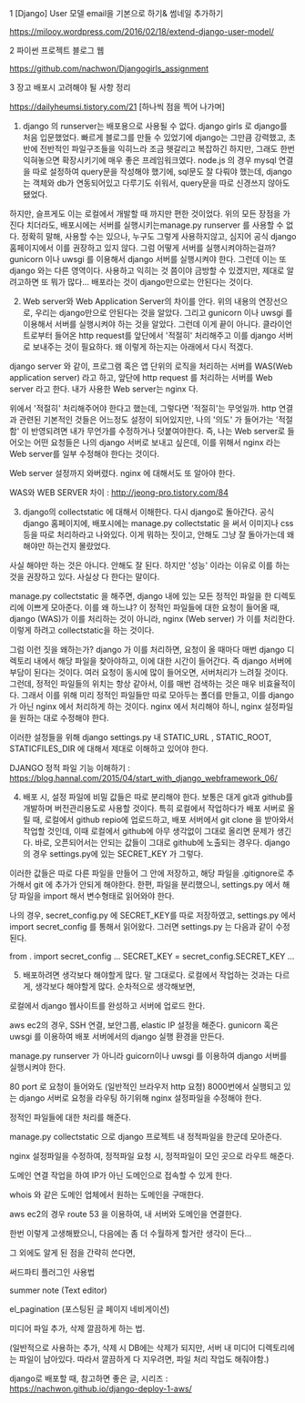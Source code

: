 
1 [Django] User 모델 email을 기본으로 하기& 썸네일 추가하기

https://milooy.wordpress.com/2016/02/18/extend-django-user-model/

2  파이썬 프로젝트 블로그 웹

https://github.com/nachwon/Djangogirls_assignment

3 장고 배포시 고려해야 될 사항 정리

https://dailyheumsi.tistory.com/21 [하나씩 점을 찍어 나가며]

1. django 의 runserver는 배포용으로 사용될 수 없다.
django girls 로 django를 처음 입문했었다. 빠르게 블로그를 만들 수 있었기에 django는 그만큼 강력했고, 초반에 전반적인 파일구조들을 익히느라 조금 헷갈리고 복잡하긴 하지만, 그래도 한번 익혀놓으면 확장시키기에 매우 좋은 프레임워크였다. node.js 의 경우 mysql 연결을 따로 설정하여 query문을 작성해야 했기에, sql문도 잘 다뤄야 했는데, django는 객체와 db가 연동되어있고 다루기도 쉬워서, query문을 따로 신경쓰지 않아도 됐었다.

하지만, 슬프게도 이는 로컬에서 개발할 때 까지만 편한 것이었다. 위의 모든 장점을 가진다 치더라도, 배포시에는 서버를 실행시키는manage.py runserver 를 사용할 수 없다. 정확히 말해, 사용할 수는 있으나, 누구도 그렇게 사용하지않고, 심지어 공식 django 홈페이지에서 이를 권장하고 있지 않다. 그럼 어떻게 서버를 실행시켜야하는걸까? gunicorn 이나 uwsgi 를 이용해서 django 서버를 실행시켜야 한다. 그런데 이는 또 django 와는 다른 영역이다. 사용하고 익히는 것 쯤이야 금방할 수 있겠지만, 제대로 알려고하면 또 뭐가 많다... 배포라는 것이 django만으로는 안된다는 것이다.

 

2. Web server와 Web Application Server의 차이를 안다.
위의 내용의 연장선으로, 우리는 django만으로 안된다는 것을 알았다. 그리고 gunicorn 이나 uwsgi 를 이용해서 서버를 실행시켜야 하는 것을 알았다. 그런데 이게 끝이 아니다. 클라이언트로부터 들어온 http request를 앞단에서 '적절히' 처리해주고 이를 django 서버로 보내주는 것이 필요하다. 왜 이렇게 하는지는 아래에서 다시 적겠다.

django server 와 같이, 프로그램 혹은 앱 단위의 로직을 처리하는 서버를 WAS(Web application server) 라고 하고, 앞단에 http request 를 처리하는 서버를 Web server 라고 한다. 내가 사용한 Web server는 nginx 다.

위에서 '적절히' 처리해주어야 한다고 했는데, 그렇다면 '적절히'는 무엇일까. http 연결과 관련된 기본적인 것들은 어느정도 설정이 되어있지만, 나의 '의도' 가 들어가는 '적절함' 이 반영되려면 내가 무언가를 수정하거나 덧붙여야한다. 즉, 나는 Web server로 들어오는 어떤 요청들은 나의 django 서버로 보내고 싶은데, 이를 위해서 nginx 라는 Web server를 일부 수정해야 한다는 것이다.

Web server 설정까지 와버렸다. nginx 에 대해서도 또 알아야 한다.

WAS와 WEB SERVER 차이 : http://jeong-pro.tistory.com/84

 
3. django의 collectstatic 에 대해서 이해한다.
다시 django로 돌아간다. 공식 django 홈페이지에, 배포시에는 manage.py collectstatic 을 써서 이미지나 css 등을 따로 처리하라고 나와있다. 이게 뭐하는 짓이고, 안해도 그냥 잘 돌아가는데 왜 해야만 하는건지 몰랐었다.

사실 해야만 하는 것은 아니다. 안해도 잘 된다. 하지만 '성능' 이라는 이유로 이를 하는 것을 권장하고 있다. 사실상 다 한다는 말이다.

manage.py collectstatic 을 해주면, django 내에 있는 모든 정적인 파일을 한 디렉토리에 이쁘게 모아준다. 이를 왜 하느냐? 이 정적인 파일들에 대한 요청이 들어올 때, django (WAS)가 이를 처리하는 것이 아니라, nginx (Web server) 가 이를 처리한다. 이렇게 하려고 collectstatic을 하는 것이다.

그럼 이런 짓을 왜하는가? django 가 이를 처리하면, 요청이 올 때마다 매번 django 디렉토리 내에서 해당 파일을 찾아야하고, 이에 대한 시간이 들어간다. 즉 django 서버에 부담이 된다는 것이다. 여러 요청이 동시에 많이 들어오면, 서버처리가 느려질 것이다. 그런데, 정적인 파일들의 위치는 항상 같아서, 이를 매번 검색하는 것은 매우 비효율적이다. 그래서 이를 위해 미리 정적인 파일들만 따로 모아두는 폴더를 만들고, 이를 django가 아닌 nginx 에서 처리하게 하는 것이다. nginx 에서 처리해야 하니, nginx 설정파일을 원하는 대로 수정해야 한다.

이러한 설정들을 위해 django settings.py 내 STATIC_URL , STATIC_ROOT, STATICFILES_DIR 에 대해서 제대로 이해하고 있어야 한다.

DJANGO 정적 파일 기능 이해하기 : https://blog.hannal.com/2015/04/start_with_django_webframework_06/

 
4. 배포 시, 설정 파일에 비밀 값들은 따로 분리해야 한다.
보통은 대게 git과 github를 개발하며 버전관리용도로 사용할 것이다. 특히 로컬에서 작업하다가 배포 서버로 올릴 때, 로컬에서 github repio에 업로드하고, 배포 서버에서 git clone 을 받아와서 작업할 것인데, 이때 로컬에서 github에 아무 생각없이 그대로 올리면 문제가 생긴다. 바로, 오픈되어서는 안되는 값들이 그대로 github에 노출되는 경우다. django의 경우 settings.py에 있는 SECRET_KEY 가 그렇다.

이러한 값들은 따로 다른 파일을 만들어 그 안에 저장하고, 해당 파일을 .gitignore로 추가해서 git 에 추가가 안되게 해야한다. 한편, 파일을 분리했으니, settings.py 에서 해당 파일을 import 해서 변수형태로 읽어와야 한다.

나의 경우, secret_config.py 에 SECRET_KEY를 따로 저장하였고, settings.py 에서 import secret_config 를 통해서 읽어왔다. 그러면 settings.py 는 다음과 같이 수정된다.

 from . import secret_config
 ...
 SECRET_KEY = secret_config.SECRET_KEY
 ...
 
5. 배포하려면 생각보다 해야할게 많다.
말 그대로다. 로컬에서 작업하는 것과는 다르게, 생각보다 해야할게 많다. 순차적으로 생각해보면,

로컬에서 django 웹사이트를 완성하고 서버에 업로드 한다.

aws ec2의 경우, SSH 연결, 보안그룹, elastic IP 설정을 해준다.
gunicorn 혹은 uwsgi 를 이용하여 배포 서버에서의 django 실행 환경을 만든다.

manage.py runserver 가 아니라 guicorn이나 uwsgi 를 이용하여 django 서버를 실행시켜야 한다.

80 port 로 요청이 들어와도 (일반적인 브라우저 http 요청) 8000번에서 실행되고 있는 django 서버로 요청을 라우팅 하기위해 nginx 설정파일을 수정해야 한다.

정적인 파일들에 대한 처리를 해준다.

manage.py collectstatic 으로 django 프로젝트 내 정적파일을 한군데 모아준다.

nginx 설정파일을 수정하여, 정적파일 요청 시, 정적파일이 모인 곳으로 라우트 해준다.

도메인 연결 작업을 하여 IP가 아닌 도메인으로 접속할 수 있게 한다.

whois 와 같은 도메인 업체에서 원하는 도메인을 구매한다.

aws ec2의 경우 route 53 을 이용하여, 내 서버와 도메인을 연결한다.

한번 이렇게 고생해봤으니, 다음에는 좀 더 수월하게 할거란 생각이 든다...

그 외에도 알게 된 점을 간략히 쓴다면,

써드파티 플러그인 사용법

summer note (Text editor)

el_pagination (포스팅된 글 페이지 네비게이션)

미디어 파일 추가, 삭제 깔끔하게 하는 법.

(일반적으로 사용하는 추가, 삭제 시 DB에는 삭제가 되지만, 서버 내 미디어 디렉토리에는 파일이 남아있다. 따라서 깔끔하게 다 지우려면, 파일 처리 작업도 해줘야함.)

django로 배포할 때, 참고하면 좋은 글, 시리즈 : https://nachwon.github.io/django-deploy-1-aws/

